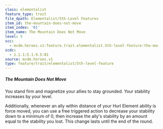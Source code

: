 ```yaml
---
class: elementalist
feature_type: trait
file_dpath: Elementalist/5th-Level Features
item_id: the-mountain-does-not-move
item_index: '01'
item_name: The Mountain Does Not Move
level: 5
scc:
  - mcdm.heroes.v1:feature.trait.elementalist.5th-level-feature:the-mountain-does-not-move
scdc:
  - 1.1.1:5.1.9.5:01
source: mcdm.heroes.v1
type: feature/trait/elementalist/5th-level-feature
---
```


##### The Mountain Does Not Move

You stand firm and magnetize your allies to stay grounded. Your stability increases by your level.

Additionally, whenever an ally within distance of your Hurl Element ability is force moved, you can use a free triggered action to decrease your stability down to a minimum of 0, then increase the ally's stability by an amount equal to the stability you lost. This change lasts until the end of the round.
